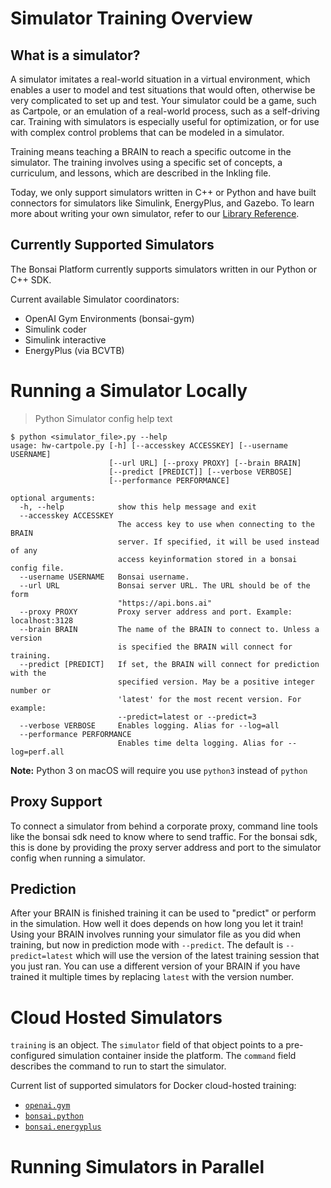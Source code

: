 # Simulator Training Overview

## What is a simulator?

A simulator imitates a real-world situation in a virtual environment, which enables a user to model
and test situations that would often, otherwise be very complicated to set up and test. Your
simulator could be a game, such as Cartpole, or an emulation of a real-world process, such as a
self-driving car. Training with simulators is especially useful for optimization, or for use with
complex control problems that can be modeled in a simulator.

Training means teaching a BRAIN to reach a specific outcome in the simulator. The training involves
using a specific set of concepts, a curriculum, and lessons, which are described in the Inkling file.

Today, we only support simulators written in C++ or Python and have built connectors for simulators
like Simulink, EnergyPlus, and Gazebo. To learn more about writing your own simulator, refer to our [Library Reference][4].

## Currently Supported Simulators

The Bonsai Platform currently supports simulators written in our Python or C++ SDK.

Current available Simulator coordinators:

* OpenAI Gym Environments (bonsai-gym)
* Simulink coder
* Simulink interactive
* EnergyPlus (via BCVTB)

# Running a Simulator Locally

> Python Simulator config help text

```
$ python <simulator_file>.py --help
usage: hw-cartpole.py [-h] [--accesskey ACCESSKEY] [--username USERNAME]
                      [--url URL] [--proxy PROXY] [--brain BRAIN]
                      [--predict [PREDICT]] [--verbose VERBOSE]
                      [--performance PERFORMANCE]

optional arguments:
  -h, --help            show this help message and exit
  --accesskey ACCESSKEY
                        The access key to use when connecting to the BRAIN
                        server. If specified, it will be used instead of any
                        access keyinformation stored in a bonsai config file.
  --username USERNAME   Bonsai username.
  --url URL             Bonsai server URL. The URL should be of the form
                        "https://api.bons.ai"
  --proxy PROXY         Proxy server address and port. Example: localhost:3128
  --brain BRAIN         The name of the BRAIN to connect to. Unless a version
                        is specified the BRAIN will connect for training.
  --predict [PREDICT]   If set, the BRAIN will connect for prediction with the
                        specified version. May be a positive integer number or
                        'latest' for the most recent version. For example:
                        --predict=latest or --predict=3
  --verbose VERBOSE     Enables logging. Alias for --log=all
  --performance PERFORMANCE
                        Enables time delta logging. Alias for --log=perf.all
```

**Note:** Python 3 on macOS will require you use `python3` instead of `python`

## Proxy Support

To connect a simulator from behind a corporate proxy, command line tools like the bonsai sdk need to know where to send traffic. For the bonsai sdk, this is done by providing the proxy server address and port to the simulator config when running a simulator.

## Prediction

After your BRAIN is finished training it can be used to "predict" or perform in the simulation. How well it does depends on how long you let it train! Using your BRAIN involves running your simulator file as you did when training, but now in prediction mode with `--predict`. The default is `--predict=latest` which will use the version of the latest training session that you just ran. You can use a different version of your BRAIN if you have trained it multiple times by replacing `latest` with the version number.

# Cloud Hosted Simulators

`training` is an object.  The `simulator` field of that object
points to a pre-configured simulation container inside the platform. The
`command` field describes the command to run to start the simulator.

Current list of supported simulators for Docker cloud-hosted training:

 * [`openai.gym`][1]
 * [`bonsai.python`][2]
 * [`bonsai.energyplus`][3]


# Running Simulators in Parallel


[1]: https://quay.io/repository/bonsai/gym
[2]: https://quay.io/repository/bonsai/python
[3]: https://quay.io/repository/bonsai/energyplus
[4]: ../references/library-reference.html
